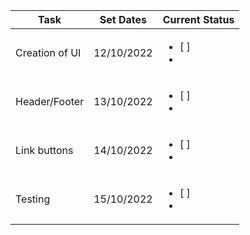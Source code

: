 | Task           | Set Dates     | Current Status        |      
|----------------|---------------|-----------------------|
| Creation of UI | 12/10/2022    | <ul><li>[ ] </li><li> | 
| Header/Footer  | 13/10/2022    | <ul><li>[ ] </li><li> | 
| Link buttons   | 14/10/2022    | <ul><li>[ ] </li><li> |
| Testing        | 15/10/2022    | <ul><li>[ ] </li><li> |

